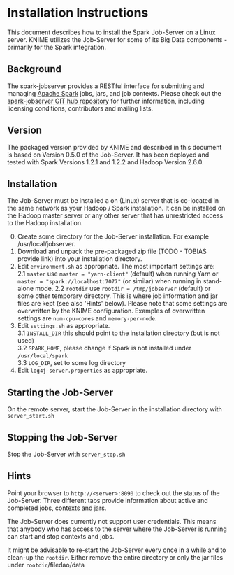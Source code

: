 # Installation Instructions 
This document describes how to install the Spark Job-Server on a Linux server. KNIME utilizes the Job-Server for some of its Big Data components - primarily for the Spark integration.


## Background
The spark-jobserver provides a RESTful interface for submitting and managing [Apache Spark](http://spark-project.org) jobs, jars, and job contexts. 
Please check out the [spark-jobserver GIT hub repository](https://github.com/spark-jobserver/spark-jobserver) for further information, including licensing conditions, contributors and mailing lists.

## Version
The packaged version provided by KNIME and described in this document is based on Version 0.5.0 of the Job-Server. It has been deployed and tested with Spark Versions 1.2.1 and 1.2.2 and Hadoop Version 2.6.0.

## Installation

The Job-Server must be installed a on (Linux) server that is co-located in the same network as your Hadoop / Spark installation. It can be installed on the Hadoop master server or any other server that has unrestricted access to the Hadoop installation. 

0. Create some directory for the Job-Server installation. For example /usr/local/jobserver.
1. Download and unpack the pre-packaged zip file (TODO - TOBIAS provide link) into your installation directory. 
2. Edit `environment.sh` as appropriate. The most important settings are:    
  2.1 `master` use `master = "yarn-client"` (default) when running Yarn or `master = "spark://localhost:7077"` (or similar) when running in stand-alone mode. 
  2.2 `rootdir` use `rootdir = /tmp/jobserver` (default) or some other temporary directory. This is where job information and jar files are kept (see also 'Hints' below).
  Please note that some settings are overwritten by the KNIME configuration. Examples of overwritten settings are `num-cpu-cores` and `memory-per-node`.
3. Edit `settings.sh` as appropriate.    
  3.1 `INSTALL_DIR` this should point to the installation directory (but is not used)     
  3.2 `SPARK_HOME`, please change if Spark is not installed under `/usr/local/spark`     
  3.3 `LOG_DIR`, set to some log directory     
4. Edit `log4j-server.properties` as appropriate.   
   
## Starting the Job-Server
On the remote server, start the Job-Server in the installation directory with `server_start.sh` 

## Stopping the Job-Server
Stop the Job-Server with `server_stop.sh`

## Hints
Point your browser to `http://<server>:8090` to check out the status of the Job-Server. Three different tabs provide information about active and completed jobs, contexts and jars.

The Job-Server does currently not support user credentials. This means that anybody who has access to the server where the Job-Server is running can start and stop contexts and jobs. 

It might be advisable to re-start the Job-Server every once in a while and to clean-up the `rootdir`. Either remove the entire directory or only the jar files under `rootdir`/filedao/data


